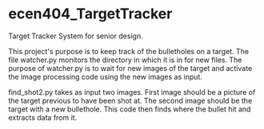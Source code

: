 # ecen404_TargetTracker
Target Tracker System for senior design.

This project's purpose is to keep track of the bulletholes on a target. 
The file watcher.py monitors the directory in which it is in for new files. The purpose of watcher.py is to wait for new images
of the target and activate the image processing code using the new images as input.

find_shot2.py takes as input two images. First image should be a picture of the target previous to have been shot at. 
The second image should be the target with a new bullethole. This code then finds where the bullet hit and extracts data from it.
